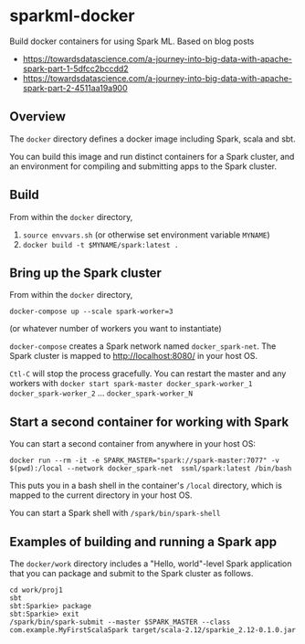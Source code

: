# sparkml-docker

Build docker containers for using Spark ML.  Based on blog posts

- <https://towardsdatascience.com/a-journey-into-big-data-with-apache-spark-part-1-5dfcc2bccdd2>
- <https://towardsdatascience.com/a-journey-into-big-data-with-apache-spark-part-2-4511aa19a900>


## Overview

The `docker` directory defines a docker image including Spark, scala and sbt.

You can build this image and run distinct containers for a Spark cluster, and an environment for compiling and submitting apps to the Spark cluster.  




## Build

From within the `docker` directory,

1. `source envvars.sh` (or otherwise set environment variable `MYNAME`)
2. `docker build -t $MYNAME/spark:latest .`


## Bring up the Spark cluster

From within the `docker` directory,

    docker-compose up --scale spark-worker=3

(or whatever number of workers you want to instantiate)    


`docker-compose` creates a Spark network named `docker_spark-net`.
The Spark cluster is mapped to <http://localhost:8080/> in your host OS.

`Ctl-C` will stop the process gracefully.  You can restart the master and any workers with `docker start spark-master docker_spark-worker_1 docker_spark-worker_2` ... `docker_spark-worker_N`

## Start a second container for working with Spark

You can start a second container from anywhere in your host OS:

    docker run --rm -it -e SPARK_MASTER="spark://spark-master:7077" -v $(pwd):/local --network docker_spark-net  ssml/spark:latest /bin/bash

This puts you in a bash shell in the container's `/local` directory, which is mapped to the current directory in your host OS.

You can start a Spark shell with `/spark/bin/spark-shell`


## Examples of building and running a Spark app

The `docker/work` directory includes a "Hello, world"-level Spark application that you can package and submit to the Spark cluster as follows.



    cd work/proj1
    sbt
    sbt:Sparkie> package
    sbt:Sparkie> exit
    /spark/bin/spark-submit --master $SPARK_MASTER --class com.example.MyFirstScalaSpark target/scala-2.12/sparkie_2.12-0.1.0.jar

